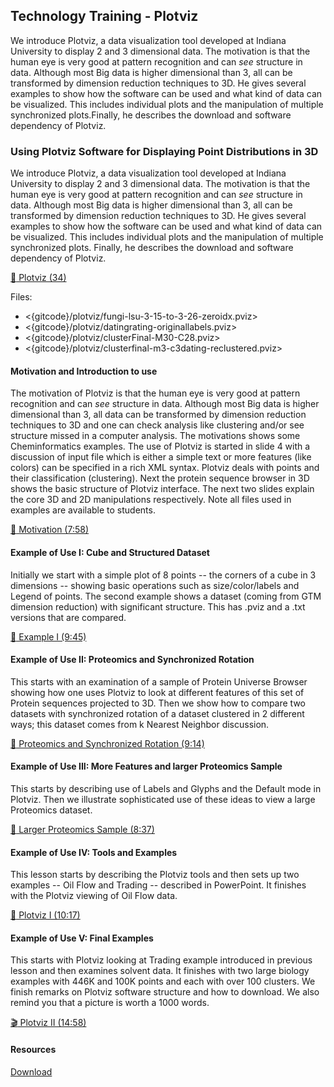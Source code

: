 Technology Training - Plotviz
-----------------------------

We introduce Plotviz, a data visualization tool developed at Indiana
University to display 2 and 3 dimensional data. The motivation is that
the human eye is very good at pattern recognition and can *see*
structure in data. Although most Big data is higher dimensional than 3,
all can be transformed by dimension reduction techniques to 3D. He gives
several examples to show how the software can be used and what kind of
data can be visualized. This includes individual plots and the
manipulation of multiple synchronized plots.Finally, he describes the
download and software dependency of Plotviz.

### Using Plotviz Software for Displaying Point Distributions in 3D

We introduce Plotviz, a data visualization tool developed at Indiana
University to display 2 and 3 dimensional data. The motivation is that
the human eye is very good at pattern recognition and can *see*
structure in data. Although most Big data is higher dimensional than 3,
all can be transformed by dimension reduction techniques to 3D. He gives
several examples to show how the software can be used and what kind of
data can be visualized. This includes individual plots and the
manipulation of multiple synchronized plots. Finally, he describes the
download and software dependency of Plotviz.

[:scroll: Plotviz (34)](https://iu.app.box.com/s/jypomnrz755xgps5e6iw)

Files:

- <{gitcode}/plotviz/fungi-lsu-3-15-to-3-26-zeroidx.pviz>
- <{gitcode}/plotviz/datingrating-originallabels.pviz>
- <{gitcode}/plotviz/clusterFinal-M30-C28.pviz>
- <{gitcode}/plotviz/clusterfinal-m3-c3dating-reclustered.pviz>

#### Motivation and Introduction to use

The motivation of Plotviz is that the human eye is very good at pattern
recognition and can *see* structure in data. Although most Big data is
higher dimensional than 3, all data can be transformed by dimension
reduction techniques to 3D and one can check analysis like clustering
and/or see structure missed in a computer analysis. The motivations
shows some Cheminformatics examples. The use of Plotviz is started in
slide 4 with a discussion of input file which is either a simple text or
more features (like colors) can be specified in a rich XML syntax.
Plotviz deals with points and their classification (clustering). Next
the protein sequence browser in 3D shows the basic structure of Plotviz
interface. The next two slides explain the core 3D and 2D manipulations
respectively. Note all files used in examples are available to students.

[:scroll: Motivation (7:58)](<http://youtu.be/4aQlCmQ1jfY>)

#### Example of Use I: Cube and Structured Dataset

Initially we start with a simple plot of 8 points -- the corners of a
cube in 3 dimensions -- showing basic operations such as
size/color/labels and Legend of points. The second example shows a
dataset (coming from GTM dimension reduction) with significant
structure. This has .pviz and a .txt versions that are compared.

[:scroll: Example I (9:45)](http://youtu.be/nCTT5mI_j_Q)

#### Example of Use II: Proteomics and Synchronized Rotation

This starts with an examination of a sample of Protein Universe Browser
showing how one uses Plotviz to look at different features of this set
of Protein sequences projected to 3D. Then we show how to compare two
datasets with synchronized rotation of a dataset clustered in 2
different ways; this dataset comes from k Nearest Neighbor discussion.

[:scroll: Proteomics and Synchronized Rotation (9:14)](http://youtu.be/lDbIhnLrNkk)

#### Example of Use III: More Features and larger Proteomics Sample

This starts by describing use of Labels and Glyphs and the Default mode
in Plotviz. Then we illustrate sophisticated use of these ideas to view
a large Proteomics dataset.

[:scroll: Larger Proteomics Sample (8:37)](<http://youtu.be/KBkUW_QNSvs>)

#### Example of Use IV: Tools and Examples

This lesson starts by describing the Plotviz tools and then sets up two
examples -- Oil Flow and Trading -- described in PowerPoint. It finishes
with the Plotviz viewing of Oil Flow data.

[:scroll: Plotviz I (10:17)](<http://youtu.be/zp_709imR40>)

#### Example of Use V: Final Examples

This starts with Plotviz looking at Trading example introduced in
previous lesson and then examines solvent data. It finishes with two
large biology examples with 446K and 100K points and each with over 100
clusters. We finish remarks on Plotviz software structure and how to
download. We also remind you that a picture is worth a 1000 words.

[:clapper: Plotviz II (14:58)](http://youtu.be/FKoCfTJ_cDM)

#### Resources

[Download](http://salsahpc.indiana.edu/pviz3/)
